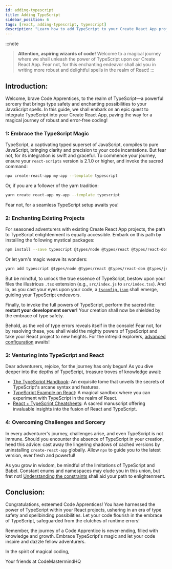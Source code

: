 ```yaml
---
id: adding-typescript
title: Adding TypeScript
sidebar_position: 6
tags: [react, adding-typescript, typescript]
description: "Learn how to add TypeScript to your Create React App project. Enhance your code with type safety and unleash the power of TypeScript in your React applications."
---
```


:::note
> **Attention, aspiring wizards of code!**
> Welcome to a magical journey where we shall unleash the power of TypeScript upon our Create React App. Fear not, for this enchanting endeavor shall aid you in writing more robust and delightful spells in the realm of React!
:::

## Introduction:

Welcome, brave Code Apprentices, to the realm of TypeScript—a powerful sorcery that brings type safety and enchanting possibilities to your JavaScript spells. In this guide, we shall embark on an epic quest to integrate TypeScript into your Create React App, paving the way for a magical journey of robust and error-free coding!

### 1: Embrace the TypeScript Magic

TypeScript, a captivating typed superset of JavaScript, compiles to pure JavaScript, bringing clarity and precision to your code incantations. But fear not, for its integration is swift and graceful. To commence your journey, ensure your `react-scripts` version is 2.1.0 or higher, and invoke the sacred command:

```sh
npx create-react-app my-app --template typescript
```

Or, if you are a follower of the yarn tradition:

```sh
yarn create react-app my-app --template typescript
```

Fear not, for a seamless TypeScript setup awaits you!

### 2: Enchanting Existing Projects

For seasoned adventurers with existing Create React App projects, the path to TypeScript enlightenment is equally accessible. Embark on this path by installing the following mystical packages:

```sh
npm install --save typescript @types/node @types/react @types/react-dom @types/jest
```

Or let yarn's magic weave its wonders:

```sh
yarn add typescript @types/node @types/react @types/react-dom @types/jest
```

But be mindful, to unlock the true essence of TypeScript, bestow upon your files the illustrious `.tsx` extension (e.g., `src/index.js` to `src/index.tsx`). And lo, as you cast your eyes upon your code, a [`tsconfig.json`](https://www.typescriptlang.org/docs/handbook/tsconfig-json.html) shall emerge, guiding your TypeScript endeavors.

Finally, to invoke the full powers of TypeScript, perform the sacred rite: **restart your development server!** Your creation shall now be shielded by the embrace of type safety.

Behold, as the veil of type errors reveals itself in the console! Fear not, for by resolving these, you shall wield the mighty powers of TypeScript and take your React project to new heights. For the intrepid explorers, [advanced configuration](../advanced-usage/advanced-configuration.md) awaits!

### 3: Venturing into TypeScript and React

Dear adventurers, rejoice, for the journey has only begun! As you dive deeper into the depths of TypeScript, treasure troves of knowledge await:

- [The TypeScript Handbook](https://www.typescriptlang.org/): An exquisite tome that unveils the secrets of TypeScript's arcane syntax and features.
- [TypeScript Example on React](https://www.typescriptlang.org/play/index.html?jsx=2&esModuleInterop=true&e=196#example/typescript-with-react): A magical sandbox where you can experiment with TypeScript in the realm of React.
- [React + TypeScript Cheatsheets](https://github.com/typescript-cheatsheets/react-typescript-cheatsheet#reacttypescript-cheatsheets): A sacred manuscript offering invaluable insights into the fusion of React and TypeScript.

### 4: Overcoming Challenges and Sorcery

In every adventurer's journey, challenges arise, and even TypeScript is not immune. Should you encounter the absence of TypeScript in your creation, heed this advice: cast away the lingering shadows of cached versions by uninstalling `create-react-app` globally. Allow `npx` to guide you to the latest version, ever fresh and powerful!

As you grow in wisdom, be mindful of the limitations of TypeScript and Babel. Constant enums and namespaces may elude you in this union, but fret not! [Understanding the constraints](https://babeljs.io/docs/en/babel-plugin-transform-typescript#caveats) shall aid your path to enlightenment.

## Conclusion:

Congratulations, esteemed Code Apprentices! You have harnessed the power of TypeScript within your React projects, ushering in an era of type safety and spellbinding possibilities. Let your code flourish in the embrace of TypeScript, safeguarded from the clutches of runtime errors!

Remember, the journey of a Code Apprentice is never-ending, filled with knowledge and growth. Embrace TypeScript's magic and let your code inspire and dazzle fellow adventurers.

In the spirit of magical coding,

Your friends at CodeMastermindHQ
